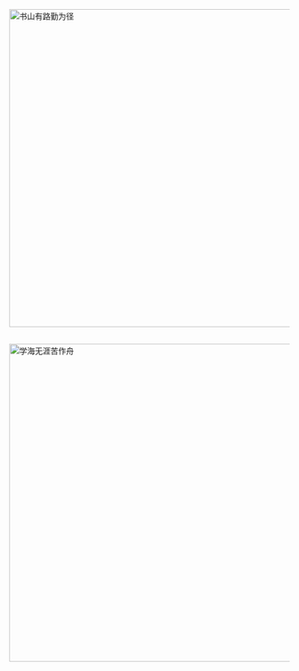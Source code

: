 <div class="bj-style">
    <img src="/rml-docs/assets/img/shushanyoulu.png" width="570" alt="书山有路勤为径"/>
    <img src="/rml-docs/assets/img/xuehaiwuya.png" width="570" style="margin-top:30px;" alt="学海无涯苦作舟"/>
</div>